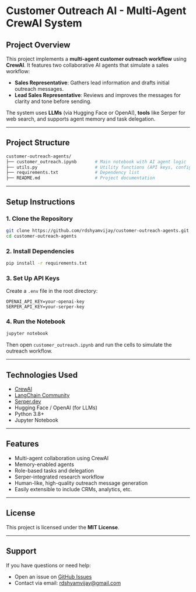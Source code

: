 # Customer Outreach AI - Multi-Agent CrewAI System

## Project Overview

This project implements a **multi-agent customer outreach workflow** using **CrewAI**. It features two collaborative AI agents that simulate a sales workflow:

*  **Sales Representative**: Gathers lead information and drafts initial outreach messages.
*  **Lead Sales Representative**: Reviews and improves the messages for clarity and tone before sending.

The system uses **LLMs** (via Hugging Face or OpenAI), **tools** like Serper for web search, and supports agent memory and task delegation.

---

##  Project Structure

```bash
customer-outreach-agents/
├── customer_outreach.ipynb       # Main notebook with AI agent logic
├── utils.py                      # Utility functions (API keys, configurations)
├── requirements.txt              # Dependency list
├── README.md                     # Project documentation
```

---

##  Setup Instructions

### 1. Clone the Repository

```bash
git clone https://github.com/rdshyamvijay/customer-outreach-agents.git
cd customer-outreach-agents
```

### 2. Install Dependencies

```bash
pip install -r requirements.txt
```

### 3. Set Up API Keys

Create a `.env` file in the root directory:

```env
OPENAI_API_KEY=your-openai-key
SERPER_API_KEY=your-serper-key
```

### 4. Run the Notebook

```bash
jupyter notebook
```

Then open `customer_outreach.ipynb` and run the cells to simulate the outreach workflow.

---

##  Technologies Used

* [CrewAI](https://crewai.com)
* [LangChain Community](https://www.langchain.com)
* [Serper.dev](https://serper.dev)
* Hugging Face / OpenAI (for LLMs)
* Python 3.8+
* Jupyter Notebook

---

##  Features

* Multi-agent collaboration using CrewAI
* Memory-enabled agents
* Role-based tasks and delegation
* Serper-integrated research workflow
* Human-like, high-quality outreach message generation
* Easily extensible to include CRMs, analytics, etc.

---

##  License

This project is licensed under the **MIT License**.

---

##  Support

If you have questions or need help:

* Open an issue on [GitHub Issues](https://github.com/<your-username>/customer-outreach-agents/issues)
* Contact via email: [rdshyamvijay@gmail.com](mailto:rdshyamvijay@gmail.com)
